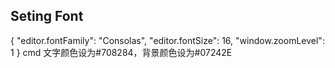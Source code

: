 ## Seting Font
{
  "editor.fontFamily": "Consolas",
    "editor.fontSize": 16,
    "window.zoomLevel": 1
}
cmd 文字颜色设为#708284，背景颜色设为#07242E